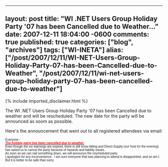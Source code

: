   ---
  layout: post
  title: "WI .NET Users Group Holiday Party '07 has been Cancelled due to Weather..."
  date: 2007-12-11 18:04:00 -0600
  comments: true
  published: true
  categories: ["blog", "archives"]
  tags: ["WI-INETA"]
  alias: ["/post/2007/12/11/WI-NET-Users-Group-Holiday-Party-07-has-been-Cancelled-due-to-Weather", "/post/2007/12/11/wi-net-users-group-holiday-party-07-has-been-cancelled-due-to-weather"]
  ---
<!-- more -->
{% include imported_disclaimer.html %}
<p>The WI .NET Users Group Holiday Party '07 has been Cancelled due to weather and will be rescheduled. The new date for the party will be announced as soom as possible.</p>
<p>Here's the announcement that went out to all registered attendees via email:</p>
<div><span style="font-family: Arial; font-size: x-small;"><span>Everyone -</span></span></div>
<div><span style="font-family: Arial; font-size: x-small;"></span></div>
<div><span style="font-family: Arial; font-size: x-small;"><span><strong><em><span style="text-decoration: underline;"><span style="color: #ff0000;">The&nbsp;holiday party&nbsp;has been cancelled due to weather.</span></span></em></strong>&nbsp; </span></span></div>
<div><span style="font-family: Arial; font-size: x-small;"></span></div>
<div><span style="font-family: Arial; font-size: x-small;"><span>Even though the ice warnings are expired, there is still snow falling and Direct Supply (our host for the evening) has asked us to cancel the party because of hazards and liability issues.</span></span></div>
<div><span style="font-family: Arial; font-size: x-small;"></span></div>
<div><span style="font-family: Arial; font-size: x-small;"><span>As soon as we can nail something down, we will announce the rescheduled party.</span></span></div>
<div><span style="font-family: Arial; font-size: x-small;"></span></div>
<div><span style="font-family: Arial; font-size: x-small;"><span>I apologize for any inconvenience.&nbsp; I am sure everyone that was planning to attend is disappointed, and so am I.&nbsp; But it is better to be safe than sorry.</span></span></div>
